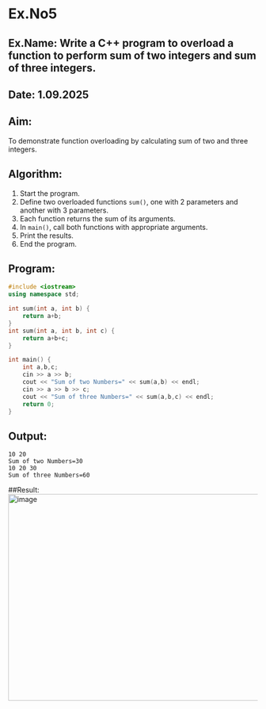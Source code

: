 # Ex.No5
## Ex.Name: Write a C++ program to overload a function to perform sum of two integers and sum of three integers.
## Date: 1.09.2025

## Aim:
To demonstrate function overloading by calculating sum of two and three integers.

## Algorithm:
1. Start the program.  
2. Define two overloaded functions `sum()`, one with 2 parameters and another with 3 parameters.  
3. Each function returns the sum of its arguments.  
4. In `main()`, call both functions with appropriate arguments.  
5. Print the results.  
6. End the program.  

## Program:
```cpp
#include <iostream>
using namespace std;

int sum(int a, int b) {
    return a+b;
}
int sum(int a, int b, int c) {
    return a+b+c;
}

int main() {
    int a,b,c;
    cin >> a >> b;
    cout << "Sum of two Numbers=" << sum(a,b) << endl;
    cin >> a >> b >> c;
    cout << "Sum of three Numbers=" << sum(a,b,c) << endl;
    return 0;
}
```



## Output:
```
10 20
Sum of two Numbers=30
10 20 30
Sum of three Numbers=60
```

##Result:
<img width="853" height="417" alt="image" src="https://github.com/user-attachments/assets/c0a0d761-ad34-4ea2-86bd-5cc4f1be1dcc" />


